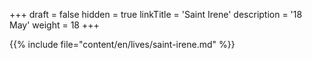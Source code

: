+++
draft = false
hidden = true
linkTitle = 'Saint Irene'
description = '18 May'
weight = 18
+++

{{% include file="content/en/lives/saint-irene.md" %}}
